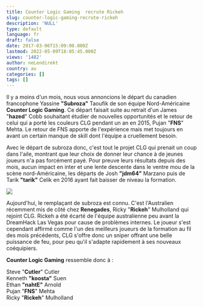 ```yaml
---
title: Counter Logic Gaming  recrute Rickeh
slug: counter-logic-gaming-recrute-rickeh
description: 'NULL'
type: default
language: fr
draft: false
date: 2017-03-06T15:09:00.000Z
lastmod: 2022-05-09T18:05:45.000Z
views: '1482'
author: neLendirekt
country: au
categories: []
tags: []
---
```

Il y a moins d'un mois, nous vous annoncions le départ du canadien francophone Yassine **"Subroza"** Taoufik de son équipe Nord-Américaine **Counter Logic Gaming**. Ce départ faisait suite au retrait d'un James "**hazed**" Cobb souhaitant étudier de nouvelles opportunités et le retour de celui qui a porté les couleurs CLG pendant un an en 2015, Pujan "**FNS**" Mehta. Le retour de FNS apporte de l'expérience mais met toujours en avant un certain manque de skill dont l'équipe a cruellement besoin.

Avec le départ de subroza donc, c'est tout le projet CLG qui prenait un coup dans l'aile, montrant que leur choix de donner leur chance à de jeunes joueurs n'a pas forcément payé. Pour preuve leurs résultats depuis des mois, aucun impact en inter et une lente descente dans le ventre mou de la scène nord-Américaine, les départs de Josh **"jdm64"** Marzano puis de Tarik **"tarik"** Celik en 2016 ayant fait baisser de niveau la formation.

![](/storage/images/58bd7b28950c9_14818318896249jpeg.jpeg)

Aujourd'hui, le remplaçant de subroza est connu. C'est l'Australien récemment mis de côté chez **Renegades**, Ricky "**Rickeh**" Mulholland qui rejoint CLG. Rickeh a été écarté de l'équipe australienne peu avant la DreamHack Las Vegas pour cause de problèmes internes. Le joueur s'est cependant affirmé comme l'un des meilleurs joueurs de la formation au fil des mois précédents, CLG s'offre donc un sniper offrant une belle puissance de feu, pour peu qu'il s'adapte rapidement à ses nouveaux coéquipiers.

**Counter Logic Gaming** ressemble donc à :

Steve "**Cutler**" Cutler  
Kenneth **"koosta"** Suen  
Ethan **"nahtE"** Arnold  
Pujan "**FNS**" Mehta  
Ricky "**Rickeh**" Mulholland

